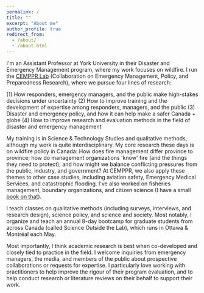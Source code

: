 ```yaml
---
permalink: /
title: ""
excerpt: "About me"
author_profile: true
redirect_from: 
  - /about/
  - /about.html
---
```


I'm an Assistant Professor at York University in their Disaster and Emergency Management program, where my work focuses on wildfire. I run the [CEMPPR Lab](https://www.dropbox.com/s/l0puj36qk0lfsqt/CEMPPR%20Lab%20Overview.pdf?dl=0) (Collaboration on Emergency Management, Policy, and Preparedness Research), where we pursue four lines of research:

(1) How responders, emergency managers, and the public make high-stakes decisions under uncertainty
(2) How to improve training and the development of expertise among responders, managers, and the public
(3) Disaster and emergency policy, and how it can help make a safer Canada + globe
(4) How to improve research and evaluation methods in the field of disaster and emergency management

My training is in Science & Technology Studies and qualitative methods, although my work is quite interdisciplinary. My core research these days is on wildfire policy in Canada: How does fire management differ province to province; how do management organizations 'know' fire (and the things they need to protect); and how might we balance conflicting pressures from the public, industry, and government? At CEMPPR, we also apply these themes to other case studies, including aviation safety, Emergency Medical Services, and catastrophic flooding. I've also worked on fisheries management, boundary organizations, and citizen science (I have a small [book on that](https://www.amazon.ca/Rightful-Place-Science-Citizen/dp/0692694838/ref=sr_1_6?crid=2V6ARCE605LFA&keywords=the+rightful+place+of+science&qid=1555708220&s=gateway&sprefix=rightful+place+of+%2Caps%2C157&sr=8-6)).

I teach classes on qualitative methods (including surveys, interviews, and research design), science policy, and science and society. Most notably, I organize and teach an annual 8-day bootcamp for graduate students from across Canada (called Science Outside the Lab), which runs in Ottawa & Montréal each May.

Most importantly, I think academic research is best when co-developed and closely tied to practice in the field. I welcome inquiries from emergency managers, the media, and members of the public about prospective collaborations or requests for expertise. I particularly love working with practitioners to help improve the rigour of their program evaluation, and to help conduct research or literature reviews on their behalf to support their work.
